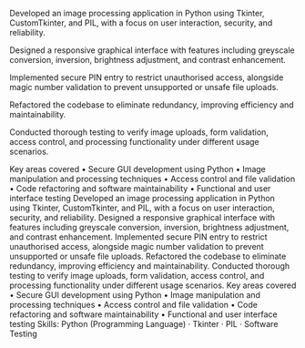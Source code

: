 Developed an image processing application in Python using Tkinter, CustomTkinter, and PIL, with a focus on user interaction, security, and reliability.

Designed a responsive graphical interface with features including greyscale conversion, inversion, brightness adjustment, and contrast enhancement.

Implemented secure PIN entry to restrict unauthorised access, alongside magic number validation to prevent unsupported or unsafe file uploads.

Refactored the codebase to eliminate redundancy, improving efficiency and maintainability.

Conducted thorough testing to verify image uploads, form validation, access control, and processing functionality under different usage scenarios.

Key areas covered
• Secure GUI development using Python
• Image manipulation and processing techniques
• Access control and file validation
• Code refactoring and software maintainability
• Functional and user interface testing
Developed an image processing application in Python using Tkinter, CustomTkinter, and PIL, with a focus on user interaction, security, and reliability. Designed a responsive graphical interface with features including greyscale conversion, inversion, brightness adjustment, and contrast enhancement. Implemented secure PIN entry to restrict unauthorised access, alongside magic number validation to prevent unsupported or unsafe file uploads. Refactored the codebase to eliminate redundancy, improving efficiency and maintainability. Conducted thorough testing to verify image uploads, form validation, access control, and processing functionality under different usage scenarios. Key areas covered • Secure GUI development using Python • Image manipulation and processing techniques • Access control and file validation • Code refactoring and software maintainability • Functional and user interface testing
Skills: Python (Programming Language) · Tkinter · PIL · Software Testing
